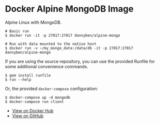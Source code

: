 Docker Alpine MongoDB Image
==================================================

Alpine Linux with MongoDB.

```
# Basic run
$ docker run -it -p 27017:27017 dannyben/alpine-mongo

# Run with data mounted to the native host
$ docker run -v ~/my_mongo_data:/data/db -it -p 27017:27017 dannyben/alpine-mongo
```

If you are using the source repository, you can use the provided Runfile for 
some additional convenience commands.

```
$ gem install runfile
$ run --help
```

Or, the provided `docker-compose` configuration:

```
$ docker-compose up -d mongodb
$ docker-compose run client
```


- [View on Docker Hub][1]
- [View on GitHub][2]

[1]: https://hub.docker.com/r/dannyben/alpine-mongo/
[2]: https://github.com/DannyBen/docker-alpine-mongo